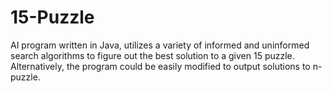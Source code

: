 # 15-Puzzle
AI program written in Java, utilizes a variety of informed and uninformed search algorithms to figure out the best solution to a given 15 puzzle. Alternatively, the program could be easily modified to output solutions to n-puzzle.
